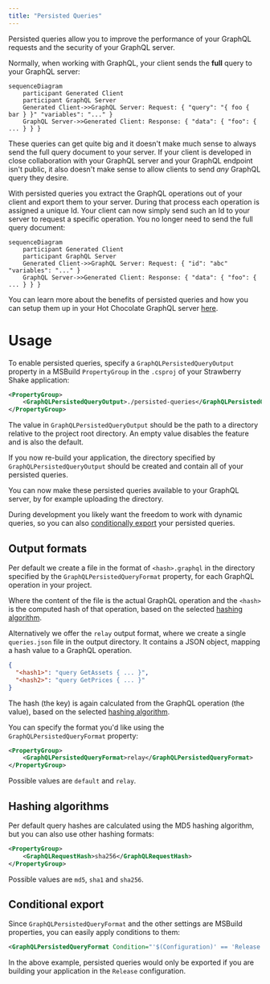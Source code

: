 ```yaml
---
title: "Persisted Queries"
---
```


Persisted queries allow you to improve the performance of your GraphQL requests and the security of your GraphQL server.

Normally, when working with GraphQL, your client sends the **full** query to your GraphQL server:

```mermaid
sequenceDiagram
    participant Generated Client
    participant GraphQL Server
    Generated Client->>GraphQL Server: Request: { "query": "{ foo { bar } }" "variables": "..." }
    GraphQL Server->>Generated Client: Response: { "data": { "foo": { ... } } }
```

These queries can get quite big and it doesn't make much sense to always send the full query document to your server. If your client is developed in close collaboration with your GraphQL server and your GraphQL endpoint isn't public, it also doesn't make sense to allow clients to send _any_ GraphQL query they desire.

With persisted queries you extract the GraphQL operations out of your client and export them to your server. During that process each operation is assigned a unique Id. Your client can now simply send such an Id to your server to request a specific operation. You no longer need to send the full query document:

```mermaid
sequenceDiagram
    participant Generated Client
    participant GraphQL Server
    Generated Client->>GraphQL Server: Request: { "id": "abc" "variables": "..." }
    GraphQL Server->>Generated Client: Response: { "data": { "foo": { ... } } }
```

You can learn more about the benefits of persisted queries and how you can setup them up in your Hot Chocolate GraphQL server [here](/docs/hotchocolate/v13/performance/persisted-queries#benefits).

# Usage

To enable persisted queries, specify a `GraphQLPersistedQueryOutput` property in a MSBuild `PropertyGroup` in the `.csproj` of your Strawberry Shake application:

```xml
<PropertyGroup>
    <GraphQLPersistedQueryOutput>./persisted-queries</GraphQLPersistedQueryOutput>
</PropertyGroup>
```

The value in `GraphQLPersistedQueryOutput` should be the path to a directory relative to the project root directory. An empty value disables the feature and is also the default.

If you now re-build your application, the directory specified by `GraphQLPersistedQueryOutput` should be created and contain all of your persisted queries.

You can now make these persisted queries available to your GraphQL server, by for example uploading the directory.

During development you likely want the freedom to work with dynamic queries, so you can also [conditionally export](#conditional-export) your persisted queries.

## Output formats

Per default we create a file in the format of `<hash>.graphql` in the directory specified by the `GraphQLPersistedQueryFormat` property, for each GraphQL operation in your project.

Where the content of the file is the actual GraphQL operation and the `<hash>` is the computed hash of that operation, based on the selected [hashing algorithm](#hashing-algorithms).

Alternatively we offer the `relay` output format, where we create a single `queries.json` file in the output directory. It contains a JSON object, mapping a hash value to a GraphQL operation.

```json
{
  "<hash1>": "query GetAssets { ... }",
  "<hash2>": "query GetPrices { ... }"
}
```

The hash (the key) is again calculated from the GraphQL operation (the value), based on the selected [hashing algorithm](#hashing-algorithms).

You can specify the format you'd like using the `GraphQLPersistedQueryFormat` property:

```xml
<PropertyGroup>
    <GraphQLPersistedQueryFormat>relay</GraphQLPersistedQueryFormat>
</PropertyGroup>
```

Possible values are `default` and `relay`.

## Hashing algorithms

Per default query hashes are calculated using the MD5 hashing algorithm, but you can also use other hashing formats:

```xml
<PropertyGroup>
    <GraphQLRequestHash>sha256</GraphQLRequestHash>
</PropertyGroup>
```

Possible values are `md5`, `sha1` and `sha256`.

## Conditional export

Since `GraphQLPersistedQueryFormat` and the other settings are MSBuild properties, you can easily apply conditions to them:

```xml
<GraphQLPersistedQueryFormat Condition="'$(Configuration)' == 'Release' ">
```

In the above example, persisted queries would only be exported if you are building your application in the `Release` configuration.
